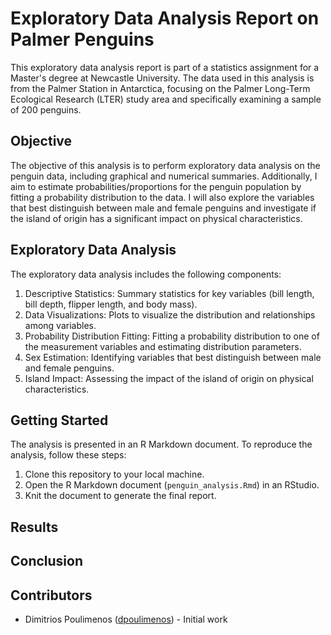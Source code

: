 # Exploratory Data Analysis Report on Palmer Penguins

This exploratory data analysis report is part of a statistics assignment for a Master's degree at Newcastle University. The data used in this analysis is from the Palmer Station in Antarctica, focusing on the Palmer Long-Term Ecological Research (LTER) study area and specifically examining a sample of 200 penguins.

## Objective

The objective of this analysis is to perform exploratory data analysis on the penguin data, including graphical and numerical summaries. Additionally, I aim to estimate probabilities/proportions for the penguin population by fitting a probability distribution to the data. I will also explore the variables that best distinguish between male and female penguins and investigate if the island of origin has a significant impact on physical characteristics.

## Exploratory Data Analysis

The exploratory data analysis includes the following components:

1. Descriptive Statistics: Summary statistics for key variables (bill length, bill depth, flipper length, and body mass).
2. Data Visualizations: Plots to visualize the distribution and relationships among variables.
3. Probability Distribution Fitting: Fitting a probability distribution to one of the measurement variables and estimating distribution parameters.
4. Sex Estimation: Identifying variables that best distinguish between male and female penguins.
5. Island Impact: Assessing the impact of the island of origin on physical characteristics.

## Getting Started

The analysis is presented in an R Markdown document. To reproduce the analysis, follow these steps:

1. Clone this repository to your local machine.
2. Open the R Markdown document (`penguin_analysis.Rmd`) in an RStudio.
3. Knit the document to generate the final report.

## Results

## Conclusion

## Contributors

- Dimitrios Poulimenos ([dpoulimenos](https://www.linkedin.com/in/dpoulimenos/)) - Initial work 

